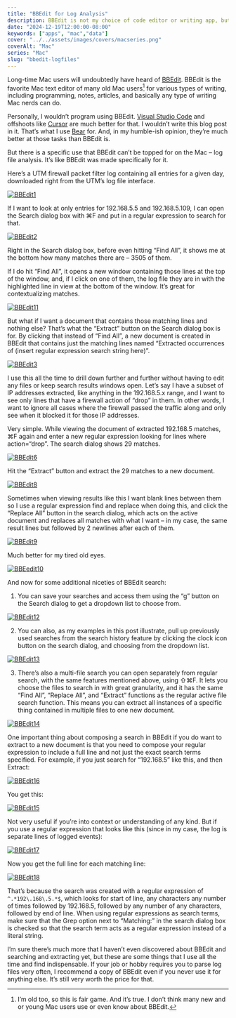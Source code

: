 ```yaml
---
title: "BBEdit for Log Analysis"
description: BBEdit is not my choice of code editor or writing app, but for logfile analysis, it's the best.
date: "2024-12-19T12:00:00-08:00"
keywords: ["apps", "mac","data"]
cover: "../../assets/images/covers/macseries.png"
coverAlt: "Mac"
series: "Mac"
slug: "bbedit-logfiles"
---
```

Long-time Mac users will undoubtedly have heard of [BBEdit](https://www.barebones.com/products/bbedit/index.html). BBEdit is the favorite Mac text editor of many old Mac users[^1] for various types of writing, including programming, notes, articles, and basically any type of writing Mac nerds can do.

Personally, I wouldn’t program using BBEdit. [Visual Studio Code](https://code.visualstudio.com) and offshoots like [Cursor](https://www.cursor.com) are much better for that. I wouldn’t write this blog post in it. That’s what I use [Bear](https://bear.app) for. And, in my humble-ish opinion, they’re much better at those tasks than BBEdit is.

But there is a specific use that BBEdit can’t be topped for on the Mac – log file analysis. It’s like BBEdit was made specifically for it.

Here’s a UTM firewall packet filter log containing all entries for a given day, downloaded right from the UTM’s log file interface.

[![BBEdit1](../../assets/images/posts/BBEdit1-AF741674-37FB-46A3-8751-BBDEA0A363D0.png)](/images/posts/BBEdit1-AF741674-37FB-46A3-8751-BBDEA0A363D0.jpg)

If I want to look at only entries for 192.168.5.5 and 192.168.5.109, I can open the Search dialog box with ⌘F and put in a regular expression to search for that.

[![BBEdit2](../../assets/images/posts/BBEdit2-AF741674-37FB-46A3-8751-BBDEA0A363D0.png)](/images/posts/BBEdit2-AF741674-37FB-46A3-8751-BBDEA0A363D0.jpg)

Right in the Search dialog box, before even hitting “Find All”, it shows me at the bottom how many matches there are – 3505 of them.

If I do hit “Find All”, it opens a new window containing those lines at the top of the window, and, if I click on one of them, the log file they are in with the highlighted line in view at the bottom of the window. It’s great for contextualizing matches.

[![BBEdit11](../../assets/images/posts/BBEdit11-AF741674-37FB-46A3-8751-BBDEA0A363D0.png)](/images/posts/BBEdit11-AF741674-37FB-46A3-8751-BBDEA0A363D0.jpg)

But what if I want a document that contains those matching lines and nothing else? That’s what the “Extract” button on the Search dialog box is for. By clicking that instead of “Find All”, a new document is created in BBEdit that contains just the matching lines named “Extracted occurrences of (insert regular expression search string here)”.

[![BBEdit3](../../assets/images/posts/BBEdit3-AF741674-37FB-46A3-8751-BBDEA0A363D0.png)](/images/posts/BBEdit3-AF741674-37FB-46A3-8751-BBDEA0A363D0.jpg)

I use this all the time to drill down further and further without having to edit any files or keep search results windows open. Let’s say I have a subset of IP addresses extracted, like anything in the 192.168.5.x range, and I want to see only lines that have a firewall action of “drop” in them. In other words, I want to ignore all cases where the firewall passed the traffic along and only see when it blocked it for those IP addresses.

Very simple. While viewing the document of extracted 192.168.5 matches, ⌘F again and enter a new regular expression looking for lines where action=“drop”. The search dialog shows 29 matches.

[![BBEdit6](../../assets/images/posts/BBEdit6-AF741674-37FB-46A3-8751-BBDEA0A363D0.png)](/images/posts/BBEdit6-AF741674-37FB-46A3-8751-BBDEA0A363D0.jpg)

Hit the “Extract” button and extract the 29 matches to a new document.

[![BBEdit8](../../assets/images/posts/BBEdit8-AF741674-37FB-46A3-8751-BBDEA0A363D0.png)](/images/posts/BBEdit8-AF741674-37FB-46A3-8751-BBDEA0A363D0.jpg)

Sometimes when viewing results like this I want blank lines between them so I use a regular expression find and replace when doing this, and click the “Replace All” button in the search dialog, which acts on the active document and replaces all matches with what I want – in my case, the same result lines but followed by 2 newlines after each of them.

[![BBEdit9](../../assets/images/posts/BBEdit9-AF741674-37FB-46A3-8751-BBDEA0A363D0.png)](/images/posts/BBEdit9-AF741674-37FB-46A3-8751-BBDEA0A363D0.jpg)

Much better for my tired old eyes.

[![BBEedit10](../../assets/images/posts/BBEedit10-AF741674-37FB-46A3-8751-BBDEA0A363D0.png)](/images/posts/BBEedit10-AF741674-37FB-46A3-8751-BBDEA0A363D0.jpg)

And now for some additional niceties of BBEdit search:

1. You can save your searches and access them using the “g” button on the Search dialog to get a dropdown list to choose from.

[![BBEdit12](../../assets/images/posts/BBEdit12-AF741674-37FB-46A3-8751-BBDEA0A363D0.png)](/images/posts/BBEdit12-AF741674-37FB-46A3-8751-BBDEA0A363D0.jpg)

2. You can also, as my examples in this post illustrate, pull up previously used searches from the search history feature by clicking the clock icon button on the search dialog, and choosing from the dropdown list.

[![BBEdit13](../../assets/images/posts/BBEdit13-AF741674-37FB-46A3-8751-BBDEA0A363D0.png)](/images/posts/BBEdit13-AF741674-37FB-46A3-8751-BBDEA0A363D0.jpg)

3. There’s also a multi-file search you can open separately from regular search, with the same features mentioned above, using ⇧⌘F. It lets you choose the files to search in with great granularity, and it has the same “Find All”, “Replace All”, and “Extract” functions as the regular active file search function. This means you can extract all instances of a specific thing contained in multiple files to one new document.

[![BBEdit14](../../assets/images/posts/BBEdit14-AF741674-37FB-46A3-8751-BBDEA0A363D0.png)](/images/posts/BBEdit14-AF741674-37FB-46A3-8751-BBDEA0A363D0.jpg)

One important thing about composing a search in BBEdit if you do want to extract to a new document is that you need to compose your regular expression to include a full line and not just the exact search terms specified. For example, if you just search for “192.168.5” like this, and then Extract:

[![BBEdit16](../../assets/images/posts/BBEdit16-AF741674-37FB-46A3-8751-BBDEA0A363D0.png)](/images/posts/BBEdit16-AF741674-37FB-46A3-8751-BBDEA0A363D0.jpg)

You get this:

[![BBEdit15](../../assets/images/posts/BBEdit15-AF741674-37FB-46A3-8751-BBDEA0A363D0.png)](/images/posts/BBEdit15-AF741674-37FB-46A3-8751-BBDEA0A363D0.jpg)

Not very useful if you’re into context or understanding of any kind. But if you use a regular expression that looks like this (since in my case, the log is separate lines of logged events):

[![BBEdit17](../../assets/images/posts/BBEdit17-AF741674-37FB-46A3-8751-BBDEA0A363D0.png)](/images/posts/BBEdit17-AF741674-37FB-46A3-8751-BBDEA0A363D0.jpg)

Now you get the full line for each matching line:

[![BBEdit18](../../assets/images/posts/BBEdit18-AF741674-37FB-46A3-8751-BBDEA0A363D0.png)](/images/posts/BBEdit18-AF741674-37FB-46A3-8751-BBDEA0A363D0.jpg)

That’s because the search was created with a regular expression of `^.*192\.168\.5.*$`, which looks for start of line, any characters any number of times followed by 192.168.5, followed by any number of any characters, followed by end of line. When using regular expressions as search terms, make sure that the Grep option next to “Matching:” in the search dialog box is checked so that the search term acts as a regular expression instead of a literal string.

I’m sure there’s much more that I haven’t even discovered about BBEdit and searching and extracting yet, but these are some things that I use all the time and find indispensable. If your job or hobby requires you to parse log files very often, I recommend a copy of BBEdit even if you never use it for anything else. It’s still very worth the price for that.

[^1]: I’m old too, so this is fair game. And it’s true. I don’t think many new and or young Mac users use or even know about BBEdit.
